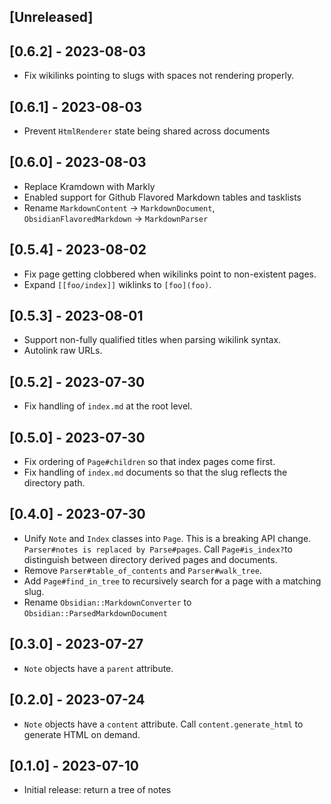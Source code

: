 ## [Unreleased]

## [0.6.2] - 2023-08-03
- Fix wikilinks pointing to slugs with spaces not rendering properly.

## [0.6.1] - 2023-08-03
- Prevent `HtmlRenderer` state being shared across documents

## [0.6.0] - 2023-08-03
- Replace Kramdown with Markly
- Enabled support for Github Flavored Markdown tables and tasklists
- Rename `MarkdownContent` -> `MarkdownDocument`, `ObsidianFlavoredMarkdown` -> `MarkdownParser`

## [0.5.4] - 2023-08-02
- Fix page getting clobbered when wikilinks point to non-existent pages.
- Expand `[[foo/index]]` wiklinks to `[foo](foo)`.

## [0.5.3] - 2023-08-01
- Support non-fully qualified titles when parsing wikilink syntax.
- Autolink raw URLs.

## [0.5.2] - 2023-07-30
- Fix handling of `index.md` at the root level.

## [0.5.0] - 2023-07-30
- Fix ordering of `Page#children` so that index pages come first.
- Fix handling of `index.md` documents so that the slug reflects the directory path.

## [0.4.0] - 2023-07-30
- Unify `Note` and `Index` classes into `Page`. This is a breaking API change. `Parser#notes is replaced by Parse#pages`. Call `Page#is_index?`to distinguish between directory derived pages and documents.
- Remove `Parser#table_of_contents` and `Parser#walk_tree`.
- Add `Page#find_in_tree` to recursively search for a page with a matching slug.
- Rename `Obsidian::MarkdownConverter` to `Obsidian::ParsedMarkdownDocument`

## [0.3.0] - 2023-07-27

- `Note` objects have a `parent` attribute.

## [0.2.0] - 2023-07-24

- `Note` objects have a `content` attribute. Call `content.generate_html` to generate HTML on demand.

## [0.1.0] - 2023-07-10

- Initial release: return a tree of notes
